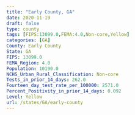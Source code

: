 ```yaml
---
title: "Early County, GA"
date: 2020-11-19
draft: false
type: county
tags: [FIPS:13099.0,FEMA:4.0,Non-core,Yellow]
categories: [GA]
County: Early County
State: GA
FIPS: 13099.0
FEMA_Region: 4.0
Population: 10190.0
NCHS_Urban_Rural_Classification: Non-core
Tests_in_prior_14_days: 262.0
Fourteen_day_test_rate_per_100000: 2571.0
Percent_Positivity_in_prior_14_days: 0.092
Level: Yellow
url: /states/GA/early-county
---
```



